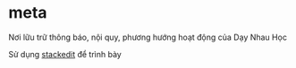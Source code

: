# meta
Nơi lữu trữ thông báo, nội quy, phương hướng hoạt động của Dạy Nhau Học

Sử dụng [stackedit](https://stackedit.io/editor) để trình bày
